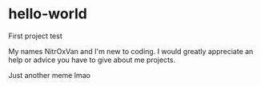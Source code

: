 # hello-world
First project test

My names NitrOxVan and I'm new to coding. I would greatly appreciate an help or advice you have to give about me projects.

Just another meme lmao
